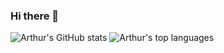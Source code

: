 ### Hi there 👋
![Arthur's GitHub stats](https://github-readme-stats.vercel.app/api?username=elvanaud&count_private=true&show_icons=true) 
![Arthur's top languages](https://github-readme-stats.vercel.app/api/top-langs/?username=elvanaud&hide=jupyter%20notebook&langs_count=10&layout=compact)
<!--
**elvanaud/elvanaud** is a ✨ _special_ ✨ repository because its `README.md` (this file) appears on your GitHub profile.

Here are some ideas to get you started:

- 🔭 I’m currently working on ...
- 🌱 I’m currently learning ...
- 👯 I’m looking to collaborate on ...
- 🤔 I’m looking for help with ...
- 💬 Ask me about ...
- 📫 How to reach me: ...
- 😄 Pronouns: ...
- ⚡ Fun fact: ...
-->
